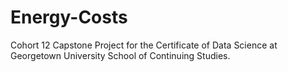 # Energy-Costs
Cohort 12 Capstone Project for the Certificate of Data Science at Georgetown University School of Continuing Studies. 
